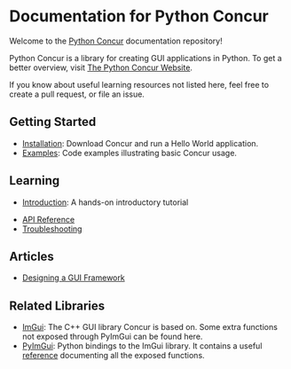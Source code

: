 
# Documentation for Python Concur

Welcome to the [Python Concur](https://github.com/potocpav/python-concur) documentation repository!

Python Concur is a library for creating GUI applications in Python. To get a better overview, visit [The Python Concur Website](https://potocpav.github.io/python-concur-docs/homepage.html).

If you know about useful learning resources not listed here, feel free to create a pull request, or file an issue.

## Getting Started

* [Installation](https://github.com/potocpav/python-concur#installation):
Download Concur and run a Hello World application.
* [Examples](https://github.com/potocpav/python-concur/tree/master/examples): Code examples illustrating basic Concur usage.

## Learning

* [Introduction](Introduction.md): A hands-on introductory tutorial
<!-- * [Widgets](Widgets.md): -->
* [API Reference](https://potocpav.github.io/python-concur-docs/master/)
* [Troubleshooting](Troubleshooting.md)

## Articles

* [Designing a GUI Framework](https://potocpav.github.io/programming/2020/05/01/designing-a-gui-framework.html)

## Related Libraries

* [ImGui](https://github.com/ocornut/imgui): The C++ GUI library Concur is based on. Some extra functions not exposed through PyImGui can be found here.
* [PyImGui](https://github.com/swistakm/pyimgui): Python bindings to the ImGui library. It contains a useful [reference](https://pyimgui.readthedocs.io/en/latest/reference/imgui.core.html) documenting all the exposed functions.
